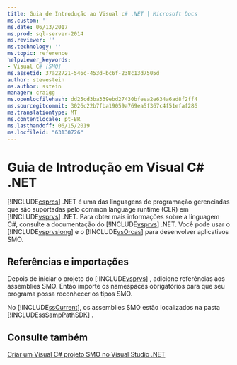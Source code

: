 ```yaml
---
title: Guia de Introdução ao Visual c# .NET | Microsoft Docs
ms.custom: ''
ms.date: 06/13/2017
ms.prod: sql-server-2014
ms.reviewer: ''
ms.technology: ''
ms.topic: reference
helpviewer_keywords:
- Visual C# [SMO]
ms.assetid: 37a22721-546c-453d-bc6f-238c13d7505d
author: stevestein
ms.author: sstein
manager: craigg
ms.openlocfilehash: dd25cd3ba339ebd27430bfeea2e634a6ad8f2ff4
ms.sourcegitcommit: 3026c22b7fba19059a769ea5f367c4f51efaf286
ms.translationtype: MT
ms.contentlocale: pt-BR
ms.lasthandoff: 06/15/2019
ms.locfileid: "63130726"
---
```

# <a name="getting-started-in-visual-c-net"></a>Guia de Introdução em Visual C# .NET
  [!INCLUDE[csprcs](../../includes/csprcs-md.md)] .NET é uma das linguagens de programação gerenciadas que são suportadas pelo common language runtime (CLR) em [!INCLUDE[vsprvs](../../includes/vsprvs-md.md)] .NET. Para obter mais informações sobre a linguagem C#, consulte a documentação do [!INCLUDE[vsprvs](../../includes/vsprvs-md.md)] .NET. Você pode usar o [!INCLUDE[vsprvslong](../../includes/vsprvslong-md.md)] e o [!INCLUDE[vsOrcas](../../includes/vsorcas-md.md)] para desenvolver aplicativos SMO.  
  
## <a name="references-and-imports"></a>Referências e importações  
 Depois de iniciar o projeto do [!INCLUDE[vsprvs](../../includes/vsprvs-md.md)] , adicione referências aos assemblies SMO. Então importe os namespaces obrigatórios para que seu programa possa reconhecer os tipos SMO.  
  
 No [!INCLUDE[ssCurrent](../../includes/sscurrent-md.md)], os assemblies SMO estão localizados na pasta [!INCLUDE[ssSampPathSDK](../../includes/sssamppathsdk-md.md)] .  
  
## <a name="see-also"></a>Consulte também  
 [Criar um Visual C&#35; projeto SMO no Visual Studio .NET](how-to-create-a-visual-csharp-smo-project-in-visual-studio-net.md)  
  
  
